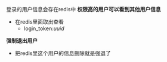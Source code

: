 登录的用户信息会存在redis中
**权限高的用户可以看到其他用户信息**
- 在redis里面取出查看
	- login_token:*uuid*

**强制退出用户**
- 把redis里这个用户的信息删除就是强退了